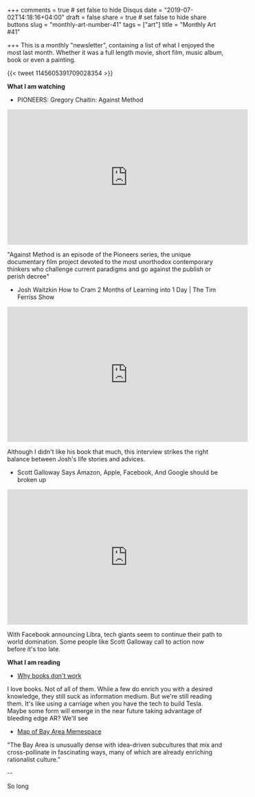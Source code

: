 +++
comments = true	# set false to hide Disqus
date = "2019-07-02T14:18:16+04:00"
draft = false
share = true	# set false to hide share buttons
slug = "monthly-art-number-41"
tags = ["art"]
title = "Monthly Art #41"

+++
This is a monthly "newsletter", containing a list of what I enjoyed the most
last month. Whether it was a full length movie, short film, music album, book
or even a painting.


{{< tweet 1145605391709028354 >}}

<!--more-->

**What I am watching**

* PIONEERS: Gregory Chaitin: Against Method

<iframe width="560" height="315" src="https://www.youtube-nocookie.com/embed/HeMSAtbM9Gg" frameborder="0" allow="accelerometer; autoplay; encrypted-media; gyroscope; picture-in-picture" allowfullscreen></iframe>

"Against Method is an episode of the Pioneers series, the unique documentary
film project devoted to the most unorthodox contemporary thinkers who challenge
current paradigms and go against the publish or perish decree"

* Josh Waitzkin How to Cram 2 Months of Learning into 1 Day | The Tim Ferriss Show

<iframe width="560" height="315" src="https://www.youtube-nocookie.com/embed/4r6gr7uytQA" frameborder="0" allow="accelerometer; autoplay; encrypted-media; gyroscope; picture-in-picture" allowfullscreen></iframe>

Although I didn't like his book that much, this interview strikes the right
balance between Josh's life stories and advices.

* Scott Galloway Says Amazon, Apple, Facebook, And Google should be broken up

<iframe width="560" height="315" src="https://www.youtube-nocookie.com/embed/6NyFRIgulPo" frameborder="0" allow="accelerometer; autoplay; encrypted-media; gyroscope; picture-in-picture" allowfullscreen></iframe>

With Facebook announcing Libra, tech giants seem to continue their path to
world domination. Some people like Scott Galloway call to action now before
it's too late.

**What I am reading**

* [Why books don't work](https://andymatuschak.org/books/)

I love books. Not of all of them. While a few do enrich you with a desired
knowledge, they still suck as information medium. But we're still reading them.
It's like using a carriage when you have the tech to build Tesla. Maybe some
form will emerge in the near future taking advantage of bleeding edge AR? We'll
see

* [Map of Bay Area Memespace](https://juliagalef.com/2017/02/20/map-of-bay-area-memespace/)

"The Bay Area is unusually dense with idea-driven subcultures that mix and
cross-pollinate in fascinating ways, many of which are already enriching
rationalist culture."

--

So long
